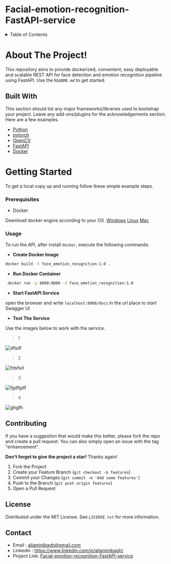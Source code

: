 # Facial-emotion-recognition-FastAPI-service

<!-- TABLE OF CONTENTS -->
<details>
  <summary >Table of Contents</summary>
  <ol>
    <li>
      <a href="#about-the-project">About The Project</a>
      <ul>
        <li><a href="#built-with">Built With</a></li>
      </ul>
    </li>
    <li>
      <a href="#getting-started">Getting Started</a>
      <ul>
        <li><a href="#prerequisites">Prerequisites</a></li>
        <li><a href="#usage">usage</a></li>
      </ul>
    </li>
    <li><a href="#contributing">Contributing</a></li>
    <li><a href="#license">License</a></li>
    <li><a href="#contact">Contact</a></li>
  </ol>
</details>

# About The Project!

This repository aims to provide dockerized, convenient, easy deployable and scalable REST API for face detection and emotion recognition pipeline using FastAPI.
Use the `README.md` to get started.

## Built With

This section should list any major frameworks/libraries used to bootstrap your project. Leave any add-ons/plugins for the acknowledgements section. Here are a few examples.

* [Python](python.org/)
* [pytorch](https://pytorch.org/)
* [OpenCV](https://opencv.org/)
* [FastAPI](https://fastapi.tiangolo.com/)
* [Docker](https://www.docker.com/)

<!-- GETTING STARTED -->
# Getting Started
To get a local copy up and running follow these simple example steps.
### Prerequisites
* Docker

 Download docker engine according to your OS. [Windows](https://desktop.docker.com/win/main/amd64/Docker%20Desktop%20Installer.exe?utm_source=docker&utm_medium=webreferral&utm_campaign=dd-smartbutton&utm_location=header) [Linux](https://hub.docker.com/search?offering=community&operating_system=linux&q=&type=edition) [Mac](https://hub.docker.com/editions/community/docker-ce-desktop-mac?utm_source=docker&utm_medium=webreferral&utm_campaign=dd-smartbutton&utm_location=header)

### Usage

To run the API,  after install `docker`, execute the following commands:

 - **Create Docker Image**
  ```sh
  docker build -t face_emotion_recognition:1.0 .
  ```
- **Run Docker Container**
 ```sh
  docker run -p 8000:8000 -d face_emotion_recognition:1.0 
  ```
- **Start FastAPI Service**

open the browser and write `localhost:8000/docs` in the url place to start Swagger UI
- **Test The Service**

Use the images below to work with the service.
> 1

![dfsdf](https://user-images.githubusercontent.com/59368585/149534920-6e297cee-589f-4143-aac5-4f9ae84b66ef.JPG)
> 2

![fdsfsd](https://user-images.githubusercontent.com/59368585/149534955-72340878-216f-4139-8f71-986a17c6ccea.JPG)
> 3

![fgdfgdf](https://user-images.githubusercontent.com/59368585/149534969-c5da0570-9038-4dce-b650-ccd79e451739.JPG)
> 4

![ghgfh](https://user-images.githubusercontent.com/59368585/149534988-44f7d78f-e344-4db7-9947-66e36080aada.JPG)


<!-- CONTRIBUTING -->
## Contributing
If you have a suggestion that would make this better, please fork the repo and create a pull request. You can also simply open an issue with the tag "enhancement".

**Don't forget to give the project a star!** Thanks again!

1. Fork the Project
2. Create your Feature Branch (`git checkout -b features`)
3. Commit your Changes (`git commit -m 'Add some Features'`)
4. Push to the Branch (`git push origin features`)
5. Open a Pull Request


## License

Distributed under the MIT License. See `LICENSE.txt` for more information.


<!-- CONTACT -->
## Contact

- Email : aliaminibagh@gmail.com
- Linkedin : https://www.linkedin.com/in/aliaminibagh/
- Project Link: [Facial-emotion-recognition-FastAPI-service](https://github.com/aliaminibagh/Facial-emotion-recognition-FastAPI-service)
